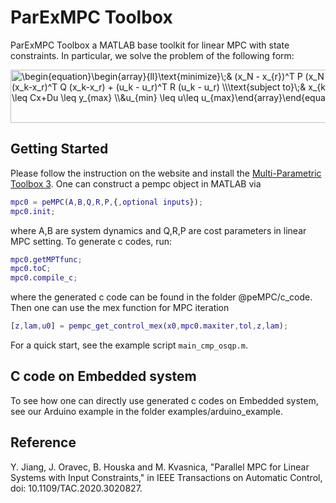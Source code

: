 # ParExMPC Toolbox 

ParExMPC Toolbox a MATLAB base toolkit for linear MPC with state constraints. In particular, we solve the problem of the following form:

<img src="http://www.sciweavers.org/tex2img.php?eq=%5Cbegin%7Bequation%7D%0A%5Cbegin%7Barray%7D%7Bll%7D%0A%5Ctext%7Bminimize%7D%5C%3B%26%20%28x_N%20-%20x_%7Br%7D%29%5ET%20P%20%28x_N%20-%20x_%7Br%7D%29%20%2B%20%0A%20%20%20%20%5Csum_%7Bk%3D0%7D%5E%7BN-1%7D%20%28x_k-x_r%29%5ET%20Q%20%28x_k-x_r%29%20%2B%20%28u_k%20-%20u_r%29%5ET%20R%20%28u_k%20-%20u_r%29%20%5C%5C%0A%5Ctext%7Bsubject%20to%7D%5C%3B%26%20%20x_%7Bk%2B1%7D%20%3D%20Ax_k%2BBx_k%20%5C%5C%0A%26y_%7Bmin%7D%20%5Cleq%20Cx%2BDu%20%5Cleq%20y_%7Bmax%7D%20%5C%5C%0A%26u_%7Bmin%7D%20%5Cleq%20u%5Cleq%20u_%7Bmax%7D%0A%5Cend%7Barray%7D%0A%5Cend%7Bequation%7D&bc=White&fc=Black&im=jpg&fs=12&ff=arev&edit=0" align="center" border="0" alt="\begin{equation}\begin{array}{ll}\text{minimize}\;& (x_N - x_{r})^T P (x_N - x_{r}) +     \sum_{k=0}^{N-1} (x_k-x_r)^T Q (x_k-x_r) + (u_k - u_r)^T R (u_k - u_r) \\\text{subject to}\;&  x_{k+1} = Ax_k+Bx_k \\&y_{min} \leq Cx+Du \leq y_{max} \\&u_{min} \leq u\leq u_{max}\end{array}\end{equation}" width="714" height="85" />

<!---
$$
\text{minimize}\; (x_N - x_{r})^T P (x_N - x_{r}) + 
    \sum_{k=0}^{N-1} (x_k-x_r)^T Q (x_k-x_r) + (u_k - u_r)^T R (u_k - u_r) \\
\text{subject to }  x_{k+1} = Ax_k+Bx_k \\
\qquad y_{min} \leq Cx+Du \leq y_{max} \\
u_{min} \leq u\leq u_{max}
$$
--->

## Getting Started

Please follow the instruction on the website and install the [Multi-Parametric Toolbox 3](https://www.mpt3.org/).
One can construct a pempc object in MATLAB via
``` matlab
mpc0 = peMPC(A,B,Q,R,P,{,optional inputs});
mpc0.init;
```
where A,B are system dynamics and Q,R,P are cost parameters in linear MPC setting. To generate c codes, run:
``` matlab
mpc0.getMPTfunc;
mpc0.toC;
mpc0.compile_c;
```
where the generated c code can be found in the folder @peMPC/c_code. Then one can use the mex function for MPC iteration
``` matlab
[z,lam,u0] = pempc_get_control_mex(x0,mpc0.maxiter,tol,z,lam);
```
For a quick start, see the example script `main_cmp_osqp.m`. 

## C code on Embedded system

To see how one can directly use generated c codes on Embedded system, see our Arduino example in the folder examples/arduino_example.

## Reference

Y. Jiang, J. Oravec, B. Houska and M. Kvasnica, "Parallel MPC for Linear Systems with Input Constraints," in IEEE Transactions on Automatic Control, doi: 10.1109/TAC.2020.3020827.
